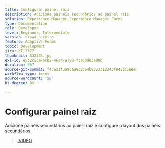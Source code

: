 ```yaml
---
title: Configurar painel raiz
description: Adicione painéis secundários ao painel raiz.
solution: Experience Manager,Experience Manager Forms
type: Documentation
role: Developer
level: Beginner, Intermediate
version: Cloud Service
feature: Adaptive Forms
topic: Development
jira: KT-7377
thumbnail: 332238.jpg
exl-id: e5c2c53e-bcb2-46a4-a780-fca0dd03a00b
duration: 267
source-git-commit: f4c621f3a9caa8c2c64b8323312343fe421a5aee
workflow-type: tm+mt
source-wordcount: '28'
ht-degree: 0%

---
```


# Configurar painel raiz

Adicione painéis secundários ao painel raiz e configure o layout dos painéis secundários.

>[!VIDEO](https://video.tv.adobe.com/v/332238?quality=12&learn=on)
